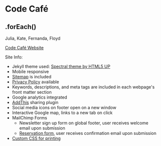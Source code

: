 # Code Café

## .forEach()
Julia, Kate, Fernanda, Floyd

[Code Café Website](https://codecafe.netlify.com)

Site Info:

- Jekyll theme used: [Spectral theme by HTML5 UP](https://github.com/arkadianriver/arkadianriver.com)
- Mobile responsive
- [Sitemap](https://github.com/DOODpls/code_cafe/blob/master/sitemap.xml) is included
- [Privacy Policy](https://codecafe.netlify.com/privacy/) available
- Keywords, descriptions, and meta tags are included in each webpage's front matter section
- Google analytics integrated
- [AddThis](https://www.addthis.com) sharing plugin
- Social media icons on footer open on a new window
- Interactive Google map, links to a new tab on click
- MailChimp Forms
  - Newsletter sign up form on global footer, user receives welcome email upon submission
  - [Reservation form](https://codecafe.netlify.com/reservations), user receives confirmation email upon submission
- [Custom CSS for printing](https://github.com/DOODpls/code_cafe/blob/master/css/print.css)
